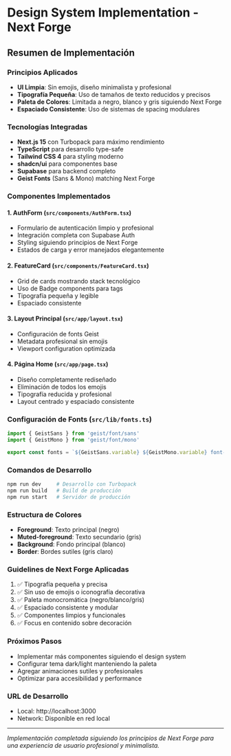 # Design System Implementation - Next Forge

## Resumen de Implementación

### Principios Aplicados
- **UI Limpia**: Sin emojis, diseño minimalista y profesional
- **Tipografía Pequeña**: Uso de tamaños de texto reducidos y precisos
- **Paleta de Colores**: Limitada a negro, blanco y gris siguiendo Next Forge
- **Espaciado Consistente**: Uso de sistemas de spacing modulares

### Tecnologías Integradas
- **Next.js 15** con Turbopack para máximo rendimiento
- **TypeScript** para desarrollo type-safe
- **Tailwind CSS 4** para styling moderno
- **shadcn/ui** para componentes base
- **Supabase** para backend completo
- **Geist Fonts** (Sans & Mono) matching Next Forge

### Componentes Implementados

#### 1. AuthForm (`src/components/AuthForm.tsx`)
- Formulario de autenticación limpio y profesional
- Integración completa con Supabase Auth
- Styling siguiendo principios de Next Forge
- Estados de carga y error manejados elegantemente

#### 2. FeatureCard (`src/components/FeatureCard.tsx`)
- Grid de cards mostrando stack tecnológico
- Uso de Badge components para tags
- Tipografía pequeña y legible
- Espaciado consistente

#### 3. Layout Principal (`src/app/layout.tsx`)
- Configuración de fonts Geist
- Metadata profesional sin emojis
- Viewport configuration optimizada

#### 4. Página Home (`src/app/page.tsx`)
- Diseño completamente rediseñado
- Eliminación de todos los emojis
- Tipografía reducida y profesional
- Layout centrado y espaciado consistente

### Configuración de Fonts (`src/lib/fonts.ts`)
```typescript
import { GeistSans } from 'geist/font/sans'
import { GeistMono } from 'geist/font/mono'

export const fonts = `${GeistSans.variable} ${GeistMono.variable} font-sans`
```

### Comandos de Desarrollo
```bash
npm run dev     # Desarrollo con Turbopack
npm run build   # Build de producción
npm run start   # Servidor de producción
```

### Estructura de Colores
- **Foreground**: Texto principal (negro)
- **Muted-foreground**: Texto secundario (gris)
- **Background**: Fondo principal (blanco)
- **Border**: Bordes sutiles (gris claro)

### Guidelines de Next Forge Aplicadas
1. ✅ Tipografía pequeña y precisa
2. ✅ Sin uso de emojis o iconografía decorativa
3. ✅ Paleta monocromática (negro/blanco/gris)
4. ✅ Espaciado consistente y modular
5. ✅ Componentes limpios y funcionales
6. ✅ Focus en contenido sobre decoración

### Próximos Pasos
- Implementar más componentes siguiendo el design system
- Configurar tema dark/light manteniendo la paleta
- Agregar animaciones sutiles y profesionales
- Optimizar para accesibilidad y performance

### URL de Desarrollo
- Local: http://localhost:3000
- Network: Disponible en red local

---

*Implementación completada siguiendo los principios de Next Forge para una experiencia de usuario profesional y minimalista.*